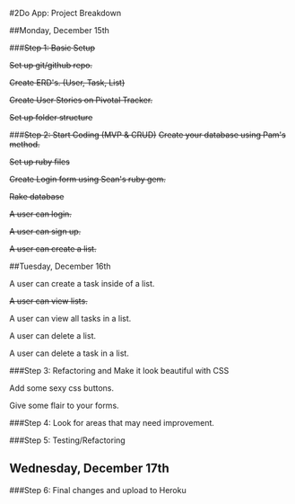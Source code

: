 #2Do App: Project Breakdown

##Monday, December 15th

###~~Step 1: Basic Setup~~

~~Set up git/github repo.~~

~~Create ERD's. (User, Task, List)~~

~~Create User Stories on Pivotal Tracker.~~

~~Set up folder structure~~

###~~Step 2: Start Coding (MVP & CRUD)~~
~~Create your database using Pam's method.~~

~~Set up ruby files~~

~~Create Login form using Sean's ruby gem.~~

~~Rake database~~

~~A user can login.~~

~~A user can sign up.~~

~~A user can create a list.~~

##Tuesday, December 16th

A user can create a task inside of a list.

~~A user can view lists.~~

A user can view all tasks in a list.

A user can delete a list.

A user can delete a task in a list.

###Step 3: Refactoring and Make it look beautiful with CSS

Add some sexy css buttons.

Give some flair to your forms.

###Step 4: Look for areas that may need improvement.

###Step 5: Testing/Refactoring

## Wednesday, December 17th

###Step 6: Final changes and upload to Heroku
